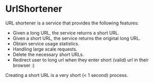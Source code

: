 # UrlShortener
URL shortener is a service that provides the following features:
- Given a long URL, the service returns a short URL.
- Given a short URL, the service returns the original long URL.
- Obtain service usage statistics.
- Handling large scale requests.
- Delete the necessary short URLs.
- Redirect user to long url when they enter short (valid) url in their browser :)

Creating a short URL is a very short (< 1 second) process.
